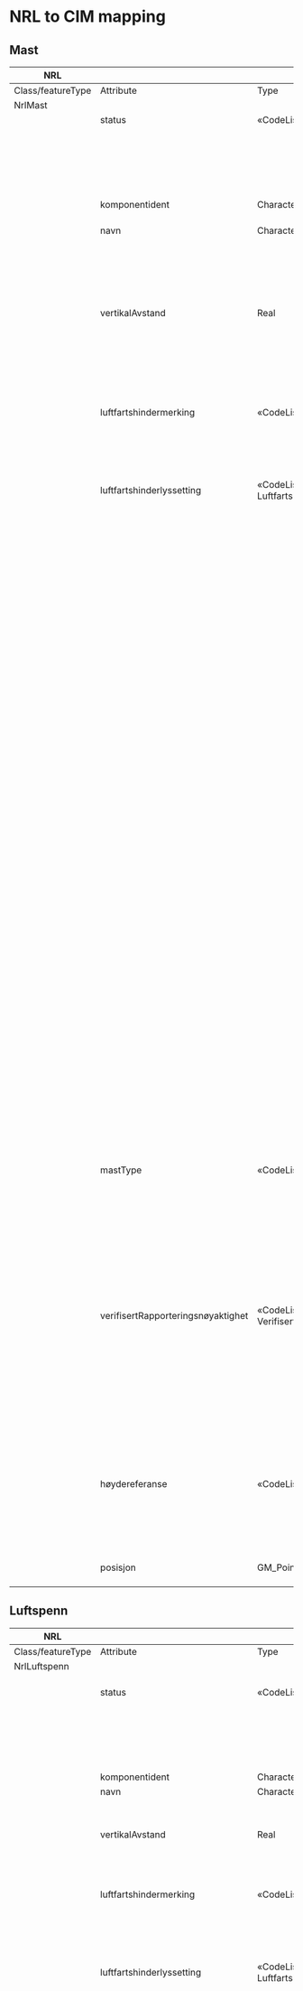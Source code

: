 # NRL to CIM mapping 
## Mast
| NRL |  |  |  |  |  | CIM |  |  |  |  |  |
|---|---|---|---|---|---|---|---|---|---|---|---|
| Class/featureType | Attribute | Type | Value | Description | Multiplicity | Class | Attribute | Type | Value | Description | Multiplicity |
| NrlMast |  |  |  |  |  | Structure |  |  |  |  |  |
|  | status | «CodeList» Status |  |  | [1..1] | StructureDeployment | deploymentState | DeploymentStateKind |  |  | [1..1] |
|  |  |  | eksisterende |  |  |  |  |  | installed |  |  |
|  |  |  | fjernet |  |  |  |  |  | removed |  |  |
|  |  |  | planlagtFjernet |  |  |  |  |  | notYetRemoved |  |  |
|  |  |  | planlagtOppført |  |  |  |  |  | notYetInstalled |  |  |
|  | komponentident | CharacterString |  |  | [0..1] | Structure | mRID | String |  | Inherited from cim:IdentifiedObject. Shall be a UUID.  | [1..1] |
|  | navn | CharacterString |  |  | [0..1] | Structure | name | String |  |  | [1..0] |
|  | vertikalAvstand | Real |  | Mandatory to report if hight above ground is >= 15m | [0..1] | Structure | maxHeight | Length |  | The maximum height measured according to "Forskrift om rapportering, registrering og merking av luftfartshinder". If registered height is the height of "mastens senterhøyde" Structure.height should be used. Length is a CIMDataType with the following attributes: multiplier, unit and value(type:float), if no unit of measure is specified m is the default.  | [1..1] |
|  | luftfartshindermerking | «CodeList» Luftfartshindermerking |  | Mandatory to report if present on 'mast' | [0..1] | OverheadStructure | aviationObstacleMarkingKind | LineMarkingKind |  | LineMarkingKind is an enumeration | [0..1]
|  |  |  | fargemerking |  |  |  |  |  | colourMarking |  |  |
|  |  |  | markør |  |  |  |  |  | marker |  |  |
|  | luftfartshinderlyssetting | «CodeList» Luftfartshinderlyssetting |  | Mandatory to report if present on 'mast' | [0..1] | OverheadStructure | aviationObstacleLightingKind | LineLightingKind |  | LineLightingKind is an enumeration | [0..1] |
|  |  |  | belystMedFlomlys |  |  |  |  |  |  | Not included because it is not specified in "Vedlegg 2" of "Forskrift om rapportering, registrering og merking av luftfartshinder" and to our knowledge is not commonly used by Norwegian electrical utilities. |  |
|  |  |  | blinkendeHvitt |  |  |  |  |  |  | Not included because it is not specified in "Vedlegg 2" of "Forskrift om rapportering, registrering og merking av luftfartshinder" and to our knowledge is not commonly used by Norwegian electrical utilities. |  |
|  |  |  | blinkendeRødt |  |  |  |  |  |  | Not included because it is not specified in "Vedlegg 2" of "Forskrift om rapportering, registrering og merking av luftfartshinder" and to our knowledge is not commonly used by Norwegian electrical utilities. |  |
|  |  |  | fastHvitt |  |  |  |  |  |  | Not included because it is not specified in "Vedlegg 2" of "Forskrift om rapportering, registrering og merking av luftfartshinder" and to our knowledge is not commonly used by Norwegian electrical utilities. |  |
|  |  |  | fastRødt |  |  |  |  |  |  | Not included because it is not specified in "Vedlegg 2" of "Forskrift om rapportering, registrering og merking av luftfartshinder" and to our knowledge is not commonly used by Norwegian electrical utilities. |  |
|  |  |  | høyintensitetTypeA |  |  |  |  |  | highIntensityTypeA |  |  |
|  |  |  | høyintensitetTypeB |  |  |  |  |  | highIntensityTypeB |  |  |
|  |  |  | lavintensitetTypeA |  |  |  |  |  | lowIntensityTypeA |  |  |
|  |  |  | lavintensitetTypeB |  |  |  |  |  | lowIntensityTypeB |  |  |
|  |  |  | lyssatt |  |  |  |  |  | lit |  |  |
|  |  |  | mellomintensitetTypeA |  |  |  |  |  | mediumIntensityTypeA |  |  |
|  |  |  | mellomintensitetTypeB |  |  |  |  |  | mediumIntensityTypeB |  |  |
|  |  |  | mellomintensitetTypeC |  |  |  |  |  | mediumIntensityTypeC |  |  |
|  | mastType | «CodeList» MastType |  |  | [1..1] | BaseVoltage | nominalVoltage | Voltage |  | BaseVoltage has a [1..1] to [0..'*'] relation to AssetDeployment. StructureDeployment is child of AssetDeployment and has a [0..1] to [0..1] relation to Structure. Voltage is a CIMDataType with the following attributes: multiplier, unit and value(type:float), if no unit of measure is specified kV is the default. | [1..1] |
|  |  |  | høgspentmast | >1kV |  |  |  |  |  |  |  |
|  |  |  | lavspentmast | <=1kV |  |  |  |  |  |  |  |
|  | verifisertRapporteringsnøyaktighet | «CodeList» VerifisertRapporteringsnøyaktighet |  |  | [1..1] | OverheadStructure | locationMethod | LocationMethodKind |  | the locationMethod attribute is inherited from the Norwegian extension LocationResource which aims to serve the same purpose as PowerSystemResource for non-electrical equipment that is of interest to electrical utilities.| [1..1] |
|  |  |  | 20230101_5-1 |  |  |  |  |  | measured |  |  |
|  |  |  | 0 |  |  |  |  |  |  | if the value of LocationMethodKind is not "measured", i.e. LocationMethodKind.calculated, LocationMethodKind.estimated or LocationMethodKind.manual |  |
|  | høydereferanse | «CodeList» Høydereferanse |  | Mandatory if z coordinate for 'posisjon' is given | [0..1] | n/a |  |  |  | Will only use 'top' for ElBits data exchange. |  |
|  |  |  | fot |  |  |  | n/a |  |  |  |  |
|  |  |  | topp |  |  |  | n/a |  |  |  |  |
|  | posisjon | GM_Point |  | x,y,(z) koordinat (Point) | [1..1] | |  |  |  | will use GeoSPARQL |  |  



## Luftspenn

| NRL |  |  |  |  |  | CIM |  |  |  |  |  |
|---|---|---|---|---|---|---|---|---|---|---|---|
| Class/featureType | Attribute | Type | Value | Description | Multiplicity | Class | Attribute | Type | Value | Description | Multiplicity |
| NrlLuftspenn |  |  |  |  |  | ACLineSegmentSpan |  |  |  | Norwegian extension |  |
|  | status | «CodeList» Status |  |  | [1..1] | ACLineSegmentSpanDeployment | deploymentState | DeploymentStateKind |  | Norwegian extension. DeploymentStateKind is an enumeration | [1..1] |
|  |  |  | eksisterende |  |  |  |  |  | installed |  |  |
|  |  |  | fjernet |  |  |  |  |  | removed |  |  |
|  |  |  | planlagtFjernet |  |  |  |  |  | notYetRemoved |  |  |
|  |  |  | planlagtOppført |  |  |  |  |  | notYetInstalled |  |  |
|  | komponentident | CharacterString |  |  | [0..1] | ACLineSegmentSpan | mRID | String |  |  | [1..1] |
|  | navn | CharacterString |  |  | [0..1] | ACLineSegmentSpan | name | String |  |  | [0..1] |
|  | vertikalAvstand | Real |  | Mandatory to report if hight above ground is >= 15m | [0..1] | ACLineSegmentSpan | maxHeight | Length |  | Length is a CIMDataType with the following attributes: multiplier, unit and value(type:float), if no unit of measure is specified m is the default.  | [0..1] |
|  | luftfartshindermerking | «CodeList» Luftfartshindermerking |  | Mandatory to report if present on 'mast' | [0..1] | ACLineSegmentSpan | aviationObstacleMarkingKind | LineMarkingKind |  |  | [0..1] |
|  |  |  | fargeerking |  |  |  |  |  | colourMarking |  |  |
|  |  |  | markør |  |  |  |  |  | marker |  |  |
|  | luftfartshinderlyssetting | «CodeList» Luftfartshinderlyssetting |  | Mandatory to report if present on 'mast' | [0..1] | ACLineSegmentSpan | aviationObstacleLightingKind | LineLightingKind |  |  | [0..1] |
|  |  |  | belystMedFlomlys |  |  |  |  |  |  | Not included because it is not specified in "Vedlegg 2" of "Forskrift om rapportering, registrering og merking av luftfartshinder" and to our knowledge is not commonly used by Norwegian electrical utilities.|  |
|  |  |  | blinkendeHvitt |  |  |  |  |  |  | Not included because it is not specified in "Vedlegg 2" of "Forskrift om rapportering, registrering og merking av luftfartshinder" and to our knowledge is not commonly used by Norwegian electrical utilities. |  |
|  |  |  | blinkendeRødt |  |  |  |  |  |  |Not included because it is not specified in "Vedlegg 2" of "Forskrift om rapportering, registrering og merking av luftfartshinder" and to our knowledge is not commonly used by Norwegian electrical utilities.  |  |
|  |  |  | fastHvitt |  |  |  |  |  |  |Not included because it is not specified in "Vedlegg 2" of "Forskrift om rapportering, registrering og merking av luftfartshinder" and to our knowledge is not commonly used by Norwegian electrical utilities.  |  |
|  |  |  | fastRødt |  |  |  |  |  |  | Not included because it is not specified in "Vedlegg 2" of "Forskrift om rapportering, registrering og merking av luftfartshinder" and to our knowledge is not commonly used by Norwegian electrical utilities. |  |
|  |  |  | høyintensitetTypeA |  |  |  |  |  | highIntesityTypeA |  |  |
|  |  |  | høyintensitetTypeB |  |  |  |  |  | highIntesityTypeB |  |  |
|  |  |  | lavintensitetTypeA |  |  |  |  |  | lowIntesityTypeA |  |  |
|  |  |  | lavintensitetTypeB |  |  |  |  |  | lowIntesityTypeB |  |  |
|  |  |  | lyssatt |  |  |  |  |  | lit |  |  |
|  |  |  | mellomintensitetTypeA |  |  |  |  |  | mediumIntesityTypeA |  |  |
|  |  |  | mellomintensitetTypeB |  |  |  |  |  | mediumIntesityTypeB |  |  |
|  |  |  | mellomintensitetTypeC |  |  |  |  |  | mediumIntesityTypeC |  |  |
|  | luftspennType | «CodeList» LuftspennType |  |  | [1..1] | BaseVoltage | nominalVoltage | Voltage |  | BaseVoltage has a [1..1] to [0..'*'] relation to AssetDeployment. ACLineSegmentSpanDeployment is child of AssetDeployment and has a [0..1] to [0..1] relation to ACLineSegmentSpan. Voltage is a CIMDataType with the following attributes: multiplier, unit and value(type:float), if no unit of measure is specified kV is the default. | [1..1] |
|  |  |  | høgspent | Høgspentlinje, >1kV |  |  |  |  |  |  |  |
|  |  |  | lavspent | Lavspentlinje, <=1kV |  |  |  |  |  |  |  |
|  | anleggsbredde | Real |  | Mandatory to report if width exceeds xx . Det er den bredeste bredden på strekket. Altså bredden mellom de 2 ytterste fasene. | [0..1] | ACLineSegmentSpan | maxWidth | Length |  | Length is a CIMDataType with the following attributes: multiplier, unit and value(type:float), if no unit of measure is specified m is the default. | [0..1] |
|  | verifisertRapporteringsnøyaktighet | «CodeList» VerifisertRapporteringsnøyaktighet |  |  | [1..1] | ACLineSegmentSpan | locationMethod | LocationMethodKind |  | the locationMethod attribute is inherited from the Norwegian extension of PowerSystemResource | [1..1] |
|  |  |  |  | 20230101_5-1 |  |  |  |  | measured |  |  |
|  |  |  |  | 0 |  |  |  |  |  | if the value of LocationMethodKind is not "measured", i.e. LocationMethodKind.calculated, LocationMethodKind.estimated or LocationMethodKind.manual |  | 
|  | høydereferanse | «CodeList» Høydereferanse |  | 	Mandatory if z coordinate for 'beliggenhet' is given | [0..1] | n/a |  |  |  | Will only use 'top' for ElBits data exchange. |  |
|  |  |  | fot |  |  |  | n/a |  |  |  |  |
|  |  |  | topp |  |  |  | n/a |  |  |  |  |
|  | beliggenhet | GM_Curve |  | x,y,(z) koordinater (line) | [1..1] |  |  |  |  | will use GeoSPARQL |  |


## Zone

|  | NRL |  |  |  |  |  | CIM |  |  |  |  |  |  
|---|---|---|---|---|---|---|---|---|---|---|---|---|
|  | Class/featureType | Attribute | Type | Value | Description | Multiplicity | Class | Attribute | Type | Value | Description | Multiplicity |  |  |  |
|  | NrlFlate |  |  |  |  |  | Zone |  |  |  |  |  |  
|  |  | status | «CodeList» Status |  |  | [1..1] | Zone | state | DeploymentStateKind |  | Subject to change.. | [1..1] |  
|  |  |  |  | eksisterende |  |  |  |  |  | installed |  |  |  
|  |  |  |  | fjernet |  |  |  |  |  | removed |  |  |  
|  |  |  |  | planlagtFjernet |  |  |  |  |  | notYetRemoved |  |  |  
|  |  |  |  | planlagtOppført |  |  |  |  |  | notYetInstalled |  |  |  
|  |  | komponentident | CharacterString |  |  | [0..1] | Zone | mRID | String |  |  | [1..1] | 
|  |  | navn | CharacterString |  |  | [0..1] | Zone | name | String |  |  | [0..1]  |  
|  |  | flateType | «CodeList» FlateType |  |  | [1..1] | Zone | zoneKind | ZoneKind |  |  | [1..1]  |  
|  |  |  |  | kontaktledning | Område med høy tetthet av strømførende luftspenn som er spent over sporet til en jernbane-, forstadsbane- eller sporvogns-trasé. |  |  |  |  | electricalNetwork | Suggest to either use ZoneKind.electricalNetwork or extend ZoneKind|  |  
|  |  |  |  | trafostasjon |  |  |  |  |  | substation | norwegian extension |  |  
|  |  | verifisertRapporteringsNøyaktighet | «CodeList» VerifisertRapporteringsnøyaktighet |  |  | [1..1] | Zone | locationMethod | LocationMethodKind |  | the locationMethod attribute is inherited from the Norwegian extension LocationResource which aims to serve the same purpose as PowerSystemResource for non-electrical equipment that is of interest to electrical utilities.| [1..1] |
|  |  |  |  | 20230101_5-1 |  |  |  |  |  | measured |  |  |
|  |  |  |  | 0 |  |  |  |  |  |  | if the value of LocationMethodKind is not "measured", i.e. LocationMethodKind.calculated, LocationMethodKind.estimated or LocationMethodKind.manual |  |  
|  |  | høydereferanse | «CodeList» Høydereferanse |  | 	Mandatory if z coordinate for 'område' is given | [0..1] | n/a |  |  | Will only use 'top' for ElBits data exchange. |  |
|  |  |  | fot |  |  |  |  | n/a |  |  |  |
|  |  |  | topp |  |  |  |  | n/a |  |  |  |
|  |  | område | GM_Surface |  | x,y,(z) koordinater (polygon) | [1..1] |  |  |  |  | will use GeoSPARQL |  |